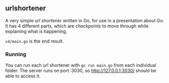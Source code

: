 ## urlshortener

A very simple url shortener written in Go, for use in a presentation about Go.
It has 4 different parts, which are checkpoints to move through while explaining what is happening.

`v4/main.go` is the end result.

### Running

You can run each url shortener with `go run main.go` from each individual folder.
The server runs on port :3030, so http://127.0.0.1:3030/ should be able to access it.
